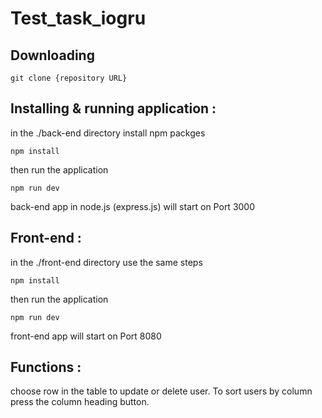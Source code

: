 # Test_task_iogru

## Downloading

```
git clone {repository URL}
```

## Installing & running application :

in the ./back-end directory install npm packges 
```
npm install
```
then run the application
```
npm run dev

```
back-end app in node.js (express.js) will start on Port 3000

## Front-end :
in the ./front-end directory use the same steps 
```
npm install
```
then run the application
```
npm run dev

```
front-end app will start on Port 8080

## Functions :
choose row in the table to update or delete user.
To sort users by column press the column heading button.


